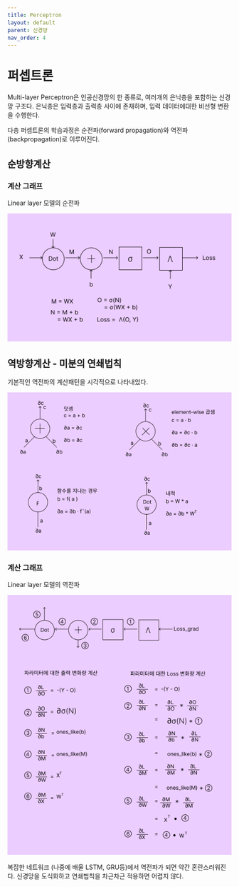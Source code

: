 ```yaml
---
title: Perceptron
layout: default
parent: 신경망
nav_order: 4
---
```


# 퍼셉트론

Multi-layer Perceptron은 인공신경망의 한 종류로, 여러개의 은닉층을 포함하는 신경망 구조다. 은닉층은 입력층과 출력층 사이에 존재하며, 입력 데이터에대한 비선형 변환을 수행한다.

다층 퍼셉트론의 학습과정은  순전파(forward propagation)와 역전파(backpropagation)로 이루어진다.











## 순방향계산



### 계산 그래프

Linear layer 모델의 순전파

![](../../assets/images/dnn/04_forward.PNG)









## 역방향계산 - 미분의 연쇄법칙

기본적인 역전파의 계산패턴을 시각적으로 나타내었다.

![](../../assets/images/dnn/visual_grad.PNG)







### 계산 그래프

Linear layer 모델의 역전파

![](../../assets/images/dnn/04_backward.PNG)



복잡한 네트워크 (나중에 배울 LSTM, GRU등)에서 역전파가 되면 약간 혼란스러워진다. 신경망을 도식화하고 연쇄법칙을 차근차근 적용하면 어렵지 않다.

